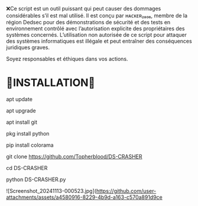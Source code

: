
❌Ce script est un outil puissant qui peut causer des dommages considérables s’il est mal utilisé. Il est conçu par ʜᴀᴄᴋᴇʀ₂₈₀₆, membre de la région Dedsec pour des démonstrations de sécurité et des tests en environnement contrôlé avec l’autorisation explicite des propriétaires des systèmes concernés. L’utilisation non autorisée de ce script pour attaquer des systèmes informatiques est illégale et peut entraîner des conséquences juridiques graves.

Soyez responsables et éthiques dans vos actions.

# 🔰INSTALLATION🔰
apt update

apt upgrade

apt install git

pkg install python

pip install colorama 

git clone https://github.com/Topherblood/DS-CRASHER

cd DS-CRASHER

python DS-CRASHER.py

![Screenshot_20241113-000523.jpg](https://github.com/user-attachments/assets/a4580916-8229-4b9d-a163-c570a891d9ce